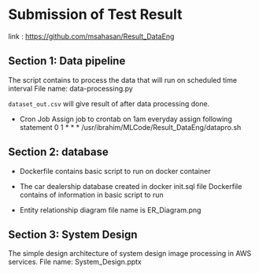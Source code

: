 # Submission of Test Result
link : https://github.com/msahasan/Result_DataEng
## Section 1: Data pipeline
The script contains to process the data that will run on scheduled time interval
File name: data-processing.py 

`dataset_out.csv` will give result of after data processing done.

- Cron Job
Assign job to crontab on 1am everyday
assign following statement
0 1 * * * /usr/ibrahim/MLCode/Result_DataEng/datapro.sh

## Section 2: database
- Dockerfile contains basic script to run on docker container

- The car dealership database created in docker init.sql file
Dockerfile contains of information in basic script to run

- Entity relationship diagram file name is ER_Diagram.png

## Section 3: System Design
The simple design architecture of system design image processing in AWS services.
File name: System_Design.pptx